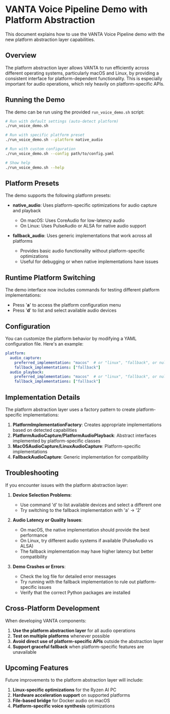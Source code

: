 # VANTA Voice Pipeline Demo with Platform Abstraction

This document explains how to use the VANTA Voice Pipeline demo with the new platform abstraction layer capabilities.

## Overview

The platform abstraction layer allows VANTA to run efficiently across different operating systems, particularly macOS and Linux, by providing a consistent interface for platform-dependent functionality. This is especially important for audio operations, which rely heavily on platform-specific APIs.

## Running the Demo

The demo can be run using the provided `run_voice_demo.sh` script:

```bash
# Run with default settings (auto-detect platform)
./run_voice_demo.sh

# Run with specific platform preset
./run_voice_demo.sh --platform native_audio

# Run with custom configuration
./run_voice_demo.sh --config path/to/config.yaml

# Show help
./run_voice_demo.sh --help
```

## Platform Presets

The demo supports the following platform presets:

- **native_audio**: Uses platform-specific optimizations for audio capture and playback
  - On macOS: Uses CoreAudio for low-latency audio
  - On Linux: Uses PulseAudio or ALSA for native audio support
  
- **fallback_audio**: Uses generic implementations that work across all platforms
  - Provides basic audio functionality without platform-specific optimizations
  - Useful for debugging or when native implementations have issues

## Runtime Platform Switching

The demo interface now includes commands for testing different platform implementations:

- Press '**a**' to access the platform configuration menu
- Press '**d**' to list and select available audio devices

## Configuration

You can customize the platform behavior by modifying a YAML configuration file. Here's an example:

```yaml
platform:
  audio_capture:
    preferred_implementation: "macos"  # or "linux", "fallback", or null for auto-select
    fallback_implementations: ["fallback"]
  audio_playback:
    preferred_implementation: "macos"  # or "linux", "fallback", or null for auto-select
    fallback_implementations: ["fallback"]
```

## Implementation Details

The platform abstraction layer uses a factory pattern to create platform-specific implementations:

1. **PlatformImplementationFactory**: Creates appropriate implementations based on detected capabilities
2. **PlatformAudioCapture/PlatformAudioPlayback**: Abstract interfaces implemented by platform-specific classes
3. **MacOSAudioCapture/LinuxAudioCapture**: Platform-specific implementations
4. **FallbackAudioCapture**: Generic implementation for compatibility

## Troubleshooting

If you encounter issues with the platform abstraction layer:

1. **Device Selection Problems**:
   - Use command 'd' to list available devices and select a different one
   - Try switching to the fallback implementation with 'a' → '2'

2. **Audio Latency or Quality Issues**:
   - On macOS, the native implementation should provide the best performance
   - On Linux, try different audio systems if available (PulseAudio vs ALSA)
   - The fallback implementation may have higher latency but better compatibility

3. **Demo Crashes or Errors**:
   - Check the log file for detailed error messages
   - Try running with the fallback implementation to rule out platform-specific issues
   - Verify that the correct Python packages are installed

## Cross-Platform Development

When developing VANTA components:

1. **Use the platform abstraction layer** for all audio operations
2. **Test on multiple platforms** whenever possible
3. **Avoid direct use of platform-specific APIs** outside the abstraction layer
4. **Support graceful fallback** when platform-specific features are unavailable

## Upcoming Features

Future improvements to the platform abstraction layer will include:

1. **Linux-specific optimizations** for the Ryzen AI PC
2. **Hardware acceleration support** on supported platforms
3. **File-based bridge** for Docker audio on macOS
4. **Platform-specific voice synthesis** optimizations